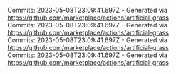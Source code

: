 Commits: 2023-05-08T23:09:41.697Z - Generated via https://github.com/marketplace/actions/artificial-grass
<br>
Commits: 2023-05-08T23:09:41.697Z - Generated via https://github.com/marketplace/actions/artificial-grass
<br>
Commits: 2023-05-08T23:09:41.697Z - Generated via https://github.com/marketplace/actions/artificial-grass
<br>
Commits: 2023-05-08T23:09:41.697Z - Generated via https://github.com/marketplace/actions/artificial-grass
<br>
